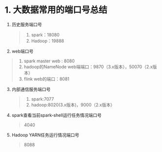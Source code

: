# 1. 大数据常用的端口号总结

1. 历史服务端口号

   > 1. spark：18080
   > 2. Hadoop：19888

2.  web端口号

   > 1. spark master web : 8080
   >2. hadoop的NameNode web端端口：9870（3.x版本），50070（2.x版本）
   > 3. flink web的端口：8081

3. 内部通信服务端口号

   > 1. spark:7077
   > 2. hadoop:8020(3.x版本)，9000（2.x版本）

4. spark查看当前spark-shell运行任务情况端口号

   > 4040

5. Hadoop YARN任务运行情况端口号

   > 8088

# 
